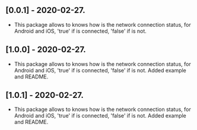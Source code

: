 ## [0.0.1] - 2020-02-27.

* This package allows to knows how is the network connection status, for Android and iOS, 'true' if is connected, 'false' if is not.

## [1.0.0] - 2020-02-27.

* This package allows to knows how is the network connection status, for Android and iOS, 'true' if is connected, 'false' if is not. Added example and README.

## [1.0.1] - 2020-02-27.

* This package allows to knows how is the network connection status, for Android and iOS, 'true' if is connected, 'false' if is not. Added example and README.